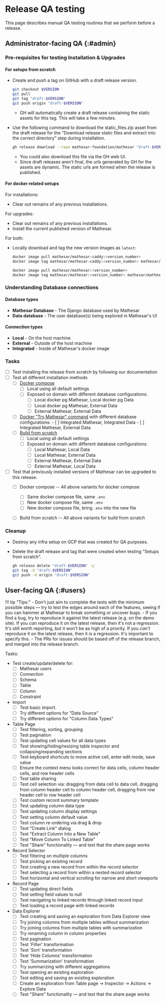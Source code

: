 # Release QA testing

This page describes manual QA testing routines that we perform before a release.

## Administrator-facing QA {:#admin}

### Pre-requisites for testing Installation & Upgrades

#### For setups from scratch

- Create and push a tag on GitHub with a draft release version.

    ```sh
    git checkout $VERSION
    git pull
    git tag "draft-$VERSION"
    git push origin "draft-$VERSION"
    ```

    - GH will automatically create a draft release containing the static assets for this tag. This will take a few minutes.

- Use the following command to download the static_files.zip asset from the draft release for the "Download release static files and extract into the correct directory" step during installation.

    ```sh
    gh release download --repo mathesar-foundation/mathesar "draft-$VERSION" -p 'static_files.zip'
    ```

    - You could also download this file via the GH web UI.
    - Since draft releases aren't final, the urls generated by GH for the assets are dynamic. The static urls are formed when the release is published.

#### For docker related setups

For installations:

- Clear out remains of any previous installations.

For upgrades:

- Clear out remains of any previous installations.
- Install the current published version of Mathesar.

For both:

- Locally download and tag the new version images as `latest`:

    ```sh
    docker image pull mathesar/mathesar-caddy:<version_number>
    docker image tag mathesar/mathesar-caddy:<version_number> mathesar/mathesar-caddy:latest

    docker image pull mathesar/mathesar:<version_number>
    docker image tag mathesar/mathesar:<version_number> mathesar/mathesar:latest
    ```

### Understanding Database connections

#### Database types

- **Mathesar Database** - The Django database used by Mathesar
- **Data database** - The user database(s) being explored in Mathesar's UI

#### Connection types

- **Local** - On the host machine
- **External** - Outside of the host machine
- **Integrated** - Inside of Mathesar's docker image

### Tasks

- [ ] Test installing the release from scratch by following our documentation
- [ ] Test all different installation methods
    - [ ] [Docker compose](https://docs.mathesar.org/latest/administration/install-via-docker-compose/)
        - [ ] Local using all default settings
        - [ ] Exposed on domain with different database configurations:
          - [ ] Local docker pg Mathesar, Local docker pg Data
          - [ ] Local docker pg Mathesar, External Data
          - [ ] External Mathesar, External Data
    - [ ] [Docker "Try Mathesar" command](https://docs.mathesar.org/latest/#try-mathesar) with different database configurations:
          - [ ] Integrated Mathesar, Integrated Data
          - [ ] Integrated Mathesar, External Data
    - [ ] [Build from scratch](https://docs.mathesar.org/latest/administration/install-from-scratch/)
        - [ ] Local using all default settings
        - [ ] Exposed on domain with different database configurations:
          - [ ] Local Mathesar, Local Data
          - [ ] Local Mathesar, External Data
          - [ ] External Mathesar, External Data
          - [ ] External Mathesar, Local Data
- [ ] Test that previously installed versions of Mathesar can be upgraded to this release.
    - [ ] Docker compose -- All above variants for docker compose
        - [ ] Same docker compose file, same `.env`
        - [ ] New docker compose file, same `.env`
        - [ ] New docker compose file, bring `.env` into the new file
    - [ ] Build from scratch -- All above variants for build from scratch


### Cleanup

- Destroy any infra setup on GCP that was created for QA purposes.
- Delete the draft release and tag that were created when testing "Setups from scratch".

    ```sh
    gh release delete "draft-$VERSION" -y
    git tag -d "draft-$VERSION"
    git push -d origin "draft-$VERSION"
    ```


## User-facing QA {:#users}

!!! tip "Tips:"
    - Don't just aim to complete the tests with the minimum possible steps — try to test the edges around each of the features, seeing if you can hammer at Mathesar to break something or uncover bugs.
    - If you find a bug, try to reproduce it against the latest release (e.g. on the demo site). If you _can_ reproduce it on the latest release, then it's not a regression. It's still worth reporting, but it won't be as high of a priority. If you _can't_ reproduce it on the latest release, then it _is_ a regression. It's important to specify this.
    - The PRs for issues should be based off of the release branch, and merged into the release branch.

Tasks:

- Test create/update/delete for:
    - [ ] Mathesar users
    - [ ] Connection
    - [ ] Schema
    - [ ] Table
    - [ ] Column
    - [ ] Constraint
- Import
    - [ ] Test basic import.
    - [ ] Try different options for "Data Source"
    - [ ] Try different options for "Column Data Types"
- Table Page
    - [ ] Test filtering, sorting, grouping
    - [ ] Test pagination
    - [ ] Test updating cell values for all data types
    - [ ] Test showing/hiding/resizing table inspector and collapsing/expanding sections
    - [ ] Test keyboard shortcuts to move active cell, enter edit mode, save value
    - [ ] Ensure the context menu looks correct for data cells, column header cells, and row header cells
    - [ ] Test table sharing
    - [ ] Test cell selection via: dragging from data cell to data cell, dragging from column header cell to column header cell, dragging from row header cell to row header cell
    - [ ] Test custom record summary template
    - [ ] Test updating column data type
    - [ ] Test updating column display settings
    - [ ] Test setting column default value
    - [ ] Test column re-ordering via drag & drop
    - [ ] Test "Create Link" dialog
    - [ ] Test "Extract Column Into a New Table"
    - [ ] Test "Move Column To Linked Table"
    - [ ] Test "Share" functionality — and test that the share page works
- Record Selector
    - [ ] Test filtering on multiple columns
    - [ ] Test picking an existing record
    - [ ] Test creating a new record from within the record selector
    - [ ] Test selecting a record from within a nested record selector
    - [ ] Test horizontal and vertical scrolling for narrow and short viewports
- Record Page
    - [ ] Test updating direct fields
    - [ ] Test setting field values to null
    - [ ] Test navigating to linked records through linked record input
    - [ ] Test loading a record page with linked records
- Data Explorer
    - [ ] Test creating and saving an exploration from Data Explorer view
    - [ ] Try joining columns from multiple tables without summarization
    - [ ] Try joining columns from multiple tables with summarization
    - [ ] Try renaming column in column properties
    - [ ] Test pagination
    - [ ] Test 'Filter' transformation
    - [ ] Test 'Sort' transformation
    - [ ] Test 'Hide Columns' transformation
    - [ ] Test 'Summarization' transformation
    - [ ] Try summarizing with different aggregations
    - [ ] Test opening an existing exploration
    - [ ] Test editing and saving an existing exploration
    - [ ] Create an exploration from Table page -> Inspector -> Actions -> Explore Data
    - [ ] Test "Share" functionality — and test that the share page works
